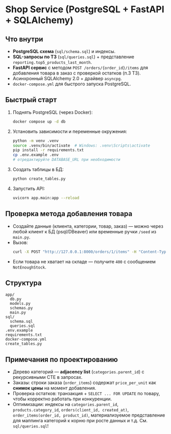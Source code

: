 # Shop Service (PostgreSQL + FastAPI + SQLAlchemy)

## Что внутри
- **PostgreSQL схема** (`sql/schema.sql`) и индексы.
- **SQL-запросы по ТЗ** (`sql/queries.sql`) + представление `reporting.top5_products_last_month`.
- **FastAPI сервис** с методом `POST /orders/{order_id}/items` для добавления товара в заказ с проверкой остатков (п.3 ТЗ).
- Асинхронный SQLAlchemy 2.0 + драйвер `asyncpg`.
- `docker-compose.yml` для быстрого запуска PostgreSQL.

## Быстрый старт
1. Поднять PostgreSQL (через Docker):
   ```bash
   docker compose up -d db
   ```

2. Установить зависимости и переменные окружения:
   ```bash
   python -m venv .venv
   source .venv/bin/activate  # Windows: .venv\Scripts\activate
   pip install -r requirements.txt
   cp .env.example .env
   # отредактируйте DATABASE_URL при необходимости
   ```

3. Создать таблицы в БД:
   ```bash
   python create_tables.py
   ```

4. Запустить API:
   ```bash
   uvicorn app.main:app --reload
   ```

## Проверка метода добавления товара
- Создайте данные (клиента, категории, товар, заказ) — можно через любой клиент к БД (psql/DBeaver) или временные ручки `/seed` из `main.py`.
- Вызов:
  ```bash
  curl -X POST "http://127.0.0.1:8000/orders/1/items" -H "Content-Type: application/json" -d '{"product_id": 1, "quantity": 2}'
  ```
- Если товара не хватает на складе — получите `400` с сообщением `NotEnoughStock`.

## Структура
```
app/
  db.py
  models.py
  schemas.py
  main.py
sql/
  schema.sql
  queries.sql
.env.example
requirements.txt
docker-compose.yml
create_tables.py
```

## Примечания по проектированию
- Дерево категорий — **adjacency list** (`categories.parent_id`) с рекурсивными CTE в запросах.
- Заказы: строки заказа (`order_items`) содержат `price_per_unit` как **снимок цены** на момент добавления.
- Проверка остатков: транзакция + `SELECT ... FOR UPDATE` по товару, чтобы корректно работать при конкуренции.
- Оптимизации: индексы на `categories.parent_id`, `products.category_id`, `orders(client_id, created_at)`, `order_items(order_id, product_id)`,
  материализуемое представление для маппинга категорий к корню при росте данных и т.д. См. `sql/queries.sql`!
